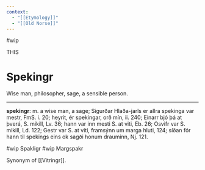 ```yaml
---
context:
  - "[[Etymology]]"
  - "[[Old Norse]]"
---
```


#wip

THIS

# Spekingr

Wise man, philosopher, sage, a sensible person.

---

**spekingr**: m. a wise man, a sage; Sigurðar Hlaða-jarls er allra spekinga var mestr, FmS. i. 20; heyrit, ér spekingar, orð mín, ii. 240; Einarr bjó þá at þverá, S. mikill, Lv. 36; hann var inn mesti S. at viti, Eb. 26; Osvifr var S. mikill, Ld. 122; Gestr var S. at viti, framsýnn um marga hluti, 124; síðan fór hann til spekings eins ok sagði honum drauminn, Nj. 121.

#wip Spakligr
#wip Margspakr


Synonym of [[Vitringr]].
